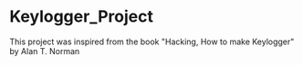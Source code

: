 # Keylogger_Project
This project was inspired from the book "Hacking, How to make Keylogger" by Alan T. Norman

